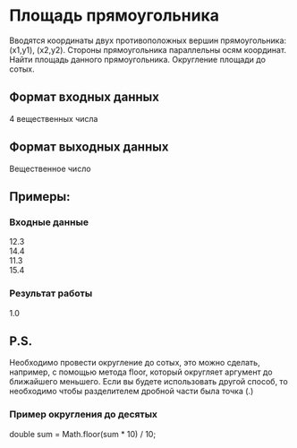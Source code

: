# Площадь прямоугольника
Вводятся координаты двух противоположных вершин прямоугольника: (x1,y1),  (x2,y2). 
Стороны прямоугольника параллельны осям координат. Найти площадь данного прямоугольника.
Округление площади до сотых.

## Формат входных данных
4 вещественных числа
## Формат выходных данных
Вещественное число

## Примеры:
### Входные данные
12.3  
14.4  
11.3  
15.4    
### Результат работы
1.0

## P.S.
Необходимо провести округление до сотых, это можно сделать, например, с помощью метода floor, 
который округляет аргумент до ближайшего меньшего. Если вы будете использовать другой способ, 
то необходимо чтобы разделителем дробной части была точка (.)

### Пример округления до десятых
double sum = Math.floor(sum * 10) / 10;
